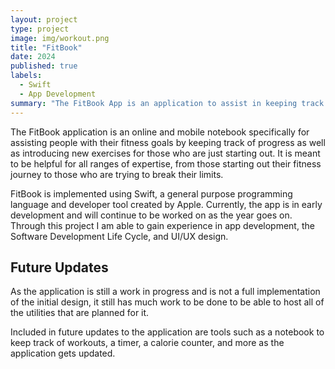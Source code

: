 ```yaml
---
layout: project
type: project
image: img/workout.png
title: "FitBook"
date: 2024
published: true
labels:
  - Swift
  - App Development
summary: "The FitBook App is an application to assist in keeping track of your fitness progress."
---
```


The FitBook application is an online and mobile notebook specifically for assisting people with their fitness goals by keeping track of progress as well as introducing new exercises for those who are just starting out. It is meant to be helpful for all ranges of expertise, from those starting out their fitness journey to those who are trying to break their limits.

FitBook is implemented using Swift, a general purpose programming language and developer tool created by Apple. Currently, the app is in early development and will continue to be worked on as the year goes on. Through this project I am able to gain experience in app development, the Software Development Life Cycle, and UI/UX design.

## Future Updates

As the application is still a work in progress and is not a full implementation of the initial design, it still has much work to be done to be able to host all of the utilities that are planned for it.

Included in future updates to the application are tools such as a notebook to keep track of workouts, a timer, a calorie counter, and more as the application gets updated.
